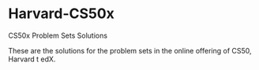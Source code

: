 Harvard-CS50x
=============

CS50x Problem Sets Solutions

These are the solutions for the problem sets in the online offering of CS50, Harvard t edX.
